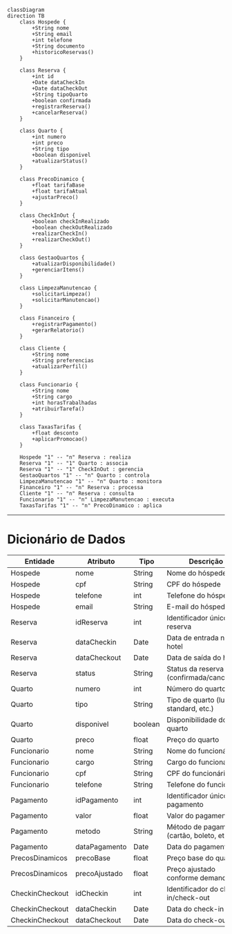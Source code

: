 ```mermaid
classDiagram
direction TB
    class Hospede {
	    +String nome
	    +String email
	    +int telefone
	    +String documento
	    +historicoReservas()
    }

    class Reserva {
	    +int id
	    +Date dataCheckIn
	    +Date dataCheckOut
	    +String tipoQuarto
	    +boolean confirmada
	    +registrarReserva()
	    +cancelarReserva()
    }

    class Quarto {
	    +int numero
	    +int preco
	    +String tipo
	    +boolean disponivel
	    +atualizarStatus()
    }

    class PrecoDinamico {
	    +float tarifaBase
	    +float tarifaAtual
	    +ajustarPreco()
    }

    class CheckInOut {
	    +boolean checkInRealizado
	    +boolean checkOutRealizado
	    +realizarCheckIn()
	    +realizarCheckOut()
    }

    class GestaoQuartos {
	    +atualizarDisponibilidade()
	    +gerenciarItens()
    }

    class LimpezaManutencao {
	    +solicitarLimpeza()
	    +solicitarManutencao()
    }

    class Financeiro {
	    +registrarPagamento()
	    +gerarRelatorio()
    }

    class Cliente {
	    +String nome
	    +String preferencias
	    +atualizarPerfil()
    }

    class Funcionario {
	    +String nome
	    +String cargo
	    +int horasTrabalhadas
	    +atribuirTarefa()
    }

    class TaxasTarifas {
	    +float desconto
	    +aplicarPromocao()
    }

    Hospede "1" -- "n" Reserva : realiza
    Reserva "1" -- "1" Quarto : associa
    Reserva "1" -- "1" CheckInOut : gerencia
    GestaoQuartos "1" -- "n" Quarto : controla
    LimpezaManutencao "1" -- "n" Quarto : monitora
    Financeiro "1" -- "n" Reserva : processa
    Cliente "1" -- "n" Reserva : consulta
    Funcionario "1" -- "n" LimpezaManutencao : executa
    TaxasTarifas "1" -- "n" PrecoDinamico : aplica

```

---

# **Dicionário de Dados**

| Entidade | Atributo | Tipo | Descrição |
|----------|---------|------|-----------|
| Hospede | nome | String | Nome do hóspede |
| Hospede | cpf | String | CPF do hóspede |
| Hospede | telefone | int | Telefone do hóspede |
| Hospede | email | String | E-mail do hóspede |
| Reserva | idReserva | int | Identificador único da reserva |
| Reserva | dataCheckin | Date | Data de entrada no hotel |
| Reserva | dataCheckout | Date | Data de saída do hotel |
| Reserva | status | String | Status da reserva (confirmada/cancelada) |
| Quarto | numero | int | Número do quarto |
| Quarto | tipo | String | Tipo de quarto (luxo, standard, etc.) |
| Quarto | disponivel | boolean | Disponibilidade do quarto |
| Quarto | preco | float | Preço do quarto |
| Funcionario | nome | String | Nome do funcionário |
| Funcionario | cargo | String | Cargo do funcionário |
| Funcionario | cpf | String | CPF do funcionário |
| Funcionario | telefone | String | Telefone do funcionário |
| Pagamento | idPagamento | int | Identificador único do pagamento |
| Pagamento | valor | float | Valor do pagamento |
| Pagamento | metodo | String | Método de pagamento (cartão, boleto, etc.) |
| Pagamento | dataPagamento | Date | Data do pagamento |
| PrecosDinamicos | precoBase | float | Preço base do quarto |
| PrecosDinamicos | precoAjustado | float | Preço ajustado conforme demanda |
| CheckinCheckout | idCheckin | int | Identificador do check-in/check-out |
| CheckinCheckout | dataCheckin | Date | Data do check-in |
| CheckinCheckout | dataCheckout | Date | Data do check-out |
